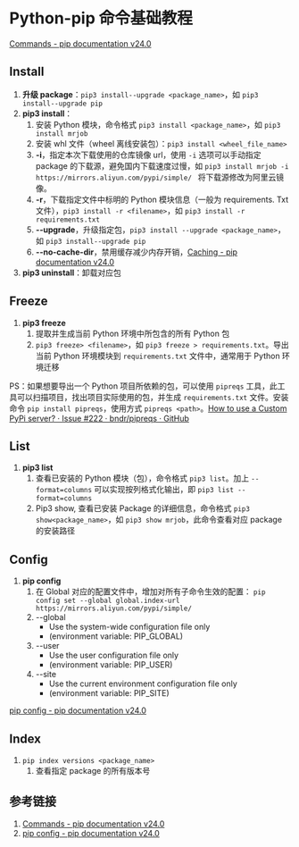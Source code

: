 # Python-pip 命令基础教程

[Commands - pip documentation v24.0](https://pip.pypa.io/en/stable/cli/)

## Install

1. **升级 package**：`pip3 install--upgrade <package_name>`，如 `pip3 install--upgrade pip`
2. **pip3 install**：
	1. 安装 Python 模块，命令格式 `pip3 install <package_name>`，如 `pip3 install mrjob`
	2. 安装 whl 文件（wheel 离线安装包）：`pip3 install <wheel_file_name>`
	3. **-i**，指定本次下载使用的仓库镜像 url，使用 `-i` 选项可以手动指定 package 的下载源，避免国内下载速度过慢，如 `pip3 install mrjob -i https://mirrors.aliyun.com/pypi/simple/ ` 将下载源修改为阿里云镜像。
	4. **-r**，下载指定文件中标明的 Python 模块信息（一般为 requirements. Txt 文件），`pip3 install -r <filename>`，如 `pip3 install -r requirements.txt`
	5. **--upgrade**，升级指定包，`pip3 install --upgrade <package_name>`，如 `pip3 install--upgrade pip`
	6. **--no-cache-dir**，禁用缓存减少内存开销，[Caching - pip documentation v24.0](https://pip.pypa.io/en/stable/topics/caching/)
3. **pip3 uninstall**：卸载对应包

## Freeze

1. **pip3 freeze**
	1. 提取并生成当前 Python 环境中所包含的所有 Python 包
	2. `pip3 freeze> <filename>`，如 `pip3 freeze > requirements.txt`。导出当前 Python 环境模块到 `requirements.txt` 文件中，通常用于 Python 环境迁移

PS：如果想要导出一个 Python 项目所依赖的包，可以使用 `pipreqs` 工具，此工具可以扫描项目，找出项目实际使用的包，并生成 `requirements.txt` 文件。安装命令 `pip install pipreqs`，使用方式 `pipreqs <path>`。[How to use a Custom PyPi server? · Issue #222 · bndr/pipreqs · GitHub](https://github.com/bndr/pipreqs/issues/222#issuecomment-1206003850)

## List

1. **pip3 list**
	1. 查看已安装的 Python 模块（包），命令格式 `pip3 list`。加上 `--format=columns` 可以实现按列格式化输出，即 `pip3 list --format=columns`
	2. Pip3 show, 查看已安装 Package 的详细信息，命令格式 `pip3 show<package_name>`，如 `pip3 show mrjob`，此命令查看对应 package 的安装路径

## Config

1. **pip config**
	1. 在 Global 对应的配置文件中，增加对所有子命令生效的配置： `pip config set --global global.index-url https://mirrors.aliyun.com/pypi/simple/`
	2. --global
		- Use the system-wide configuration file only
		- (environment variable: PIP_GLOBAL)
	3. --user
		- Use the user configuration file only
		- (environment variable: PIP_USER)
	4. --site
		- Use the current environment configuration file only
		- (environment variable: PIP_SITE)

[pip config - pip documentation v24.0](https://pip.pypa.io/en/stable/cli/pip_config/)

## Index

1. `pip index versions <package_name>`
	1. 查看指定 package 的所有版本号
## 参考链接

1. [Commands - pip documentation v24.0](https://pip.pypa.io/en/stable/cli/)
2. [pip config - pip documentation v24.0](https://pip.pypa.io/en/stable/cli/pip_config/)